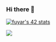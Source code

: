 ### Hi there 👋

[![fuyar's 42 stats](https://badge.mediaplus.ma/black/fuyar)](https://github.com/oakoudad/badge42)


![](https://komarev.com/ghpvc/?username=furkanvb&style=for-the-badge)
